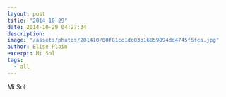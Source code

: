 ```yaml
---
layout: post
title: "2014-10-29"
date: 2014-10-29 04:27:34
description: 
image: "/assets/photos/201410/00f81cc1dc03b16859894dd4745f5fca.jpg"
author: Elise Plain
excerpt: Mi Sol
tags: 
  - all
---
```


Mi Sol
<p></p>
